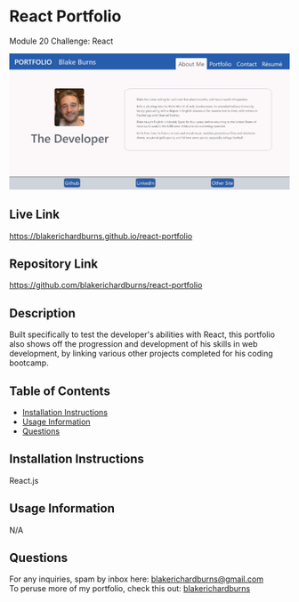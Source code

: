 # React Portfolio
Module 20 Challenge: React

![Alt text](./src/assets/screenshot.JPG "Screenshot")

## Live Link
https://blakerichardburns.github.io/react-portfolio

## Repository Link
https://github.com/blakerichardburns/react-portfolio

## Description
Built specifically to test the developer's abilities with React, this portfolio also shows off the progression and development of his skills in web development, by linking various other projects completed for his coding bootcamp.

  ## Table of Contents
  * [Installation Instructions](#installation-instructions)
  * [Usage Information](#usage-information)
  * [Questions](#questions)

  ## Installation Instructions
  React.js

  ## Usage Information
  N/A

  ## Questions
  For any inquiries, spam by inbox here: blakerichardburns@gmail.com <br>
  To peruse more of my portfolio, check this out: [blakerichardburns](https://github.com/blakerichardburns)
